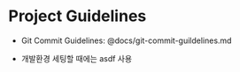 # Project Guidelines

- Git Commit Guidelines: @docs/git-commit-guildelines.md

- 개발환경 세팅할 때에는 asdf 사용